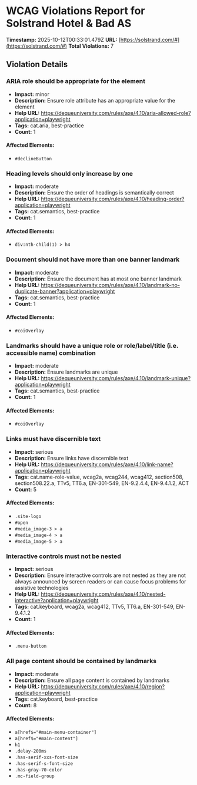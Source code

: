 # WCAG Violations Report for Solstrand Hotel & Bad AS

**Timestamp:** 2025-10-12T00:33:01.479Z
**URL:** [https://solstrand.com/#](https://solstrand.com/#)
**Total Violations:** 7

## Violation Details

### ARIA role should be appropriate for the element

- **Impact:** minor
- **Description:** Ensure role attribute has an appropriate value for the element
- **Help URL:** https://dequeuniversity.com/rules/axe/4.10/aria-allowed-role?application=playwright
- **Tags:** cat.aria, best-practice
- **Count:** 1

#### Affected Elements:

- `#declineButton`

### Heading levels should only increase by one

- **Impact:** moderate
- **Description:** Ensure the order of headings is semantically correct
- **Help URL:** https://dequeuniversity.com/rules/axe/4.10/heading-order?application=playwright
- **Tags:** cat.semantics, best-practice
- **Count:** 1

#### Affected Elements:

- `div:nth-child(1) > h4`

### Document should not have more than one banner landmark

- **Impact:** moderate
- **Description:** Ensure the document has at most one banner landmark
- **Help URL:** https://dequeuniversity.com/rules/axe/4.10/landmark-no-duplicate-banner?application=playwright
- **Tags:** cat.semantics, best-practice
- **Count:** 1

#### Affected Elements:

- `#coiOverlay`

### Landmarks should have a unique role or role/label/title (i.e. accessible name) combination

- **Impact:** moderate
- **Description:** Ensure landmarks are unique
- **Help URL:** https://dequeuniversity.com/rules/axe/4.10/landmark-unique?application=playwright
- **Tags:** cat.semantics, best-practice
- **Count:** 1

#### Affected Elements:

- `#coiOverlay`

### Links must have discernible text

- **Impact:** serious
- **Description:** Ensure links have discernible text
- **Help URL:** https://dequeuniversity.com/rules/axe/4.10/link-name?application=playwright
- **Tags:** cat.name-role-value, wcag2a, wcag244, wcag412, section508, section508.22.a, TTv5, TT6.a, EN-301-549, EN-9.2.4.4, EN-9.4.1.2, ACT
- **Count:** 5

#### Affected Elements:

- `.site-logo`
- `#open`
- `#media_image-3 > a`
- `#media_image-4 > a`
- `#media_image-5 > a`

### Interactive controls must not be nested

- **Impact:** serious
- **Description:** Ensure interactive controls are not nested as they are not always announced by screen readers or can cause focus problems for assistive technologies
- **Help URL:** https://dequeuniversity.com/rules/axe/4.10/nested-interactive?application=playwright
- **Tags:** cat.keyboard, wcag2a, wcag412, TTv5, TT6.a, EN-301-549, EN-9.4.1.2
- **Count:** 1

#### Affected Elements:

- `.menu-button`

### All page content should be contained by landmarks

- **Impact:** moderate
- **Description:** Ensure all page content is contained by landmarks
- **Help URL:** https://dequeuniversity.com/rules/axe/4.10/region?application=playwright
- **Tags:** cat.keyboard, best-practice
- **Count:** 8

#### Affected Elements:

- `a[href$="#main-menu-container"]`
- `a[href$="#main-content"]`
- `h1`
- `.delay-200ms`
- `.has-serif-xxs-font-size`
- `.has-serif-s-font-size`
- `.has-gray-70-color`
- `.mc-field-group`

